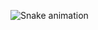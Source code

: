 ![Snake animation](https://github.com/KeyMasterBR/KeyMasterBR/blob/output/github-contribution-grid-snake.svg)

